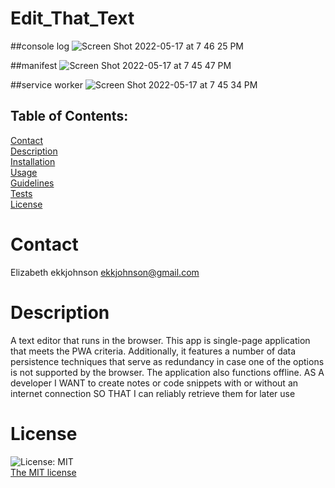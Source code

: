 # Edit_That_Text

##console log
![Screen Shot 2022-05-17 at 7 46 25 PM](https://user-images.githubusercontent.com/97856843/168936137-6be1d4a9-fde9-4ed8-83a5-615d5cf67d27.png)

##manifest
![Screen Shot 2022-05-17 at 7 45 47 PM](https://user-images.githubusercontent.com/97856843/168936193-58800197-7423-45bd-9ffd-920aa4548951.png)

##service worker
![Screen Shot 2022-05-17 at 7 45 34 PM](https://user-images.githubusercontent.com/97856843/168936238-1dead3eb-826d-4812-acfa-70a30e8ae92f.png)

## Table of Contents:
  [Contact](#contact)<br>
  [Description](#description)<br>
  [Installation](#installation)<br>
  [Usage](#usage)<br>
  [Guidelines](#guidelines)<br>
  [Tests](#tests)<br>
  [License](#license)<br>

# Contact
 Elizabeth
 ekkjohnson
 ekkjohnson@gmail.com

 # Description
  A  text editor that runs in the browser. This app is single-page application that meets the PWA criteria. Additionally, it features a number of data persistence techniques that serve as redundancy in case one of the options is not supported by the browser. The application  also functions offline.
AS A developer
I WANT to create notes or code snippets with or without an internet connection
SO THAT I can reliably retrieve them for later use

  # License
  ![License: MIT](https://img.shields.io/badge/License-MIT-yellow.svg)<br>
  [The MIT license](https://opensource.org/licenses/MIT)
